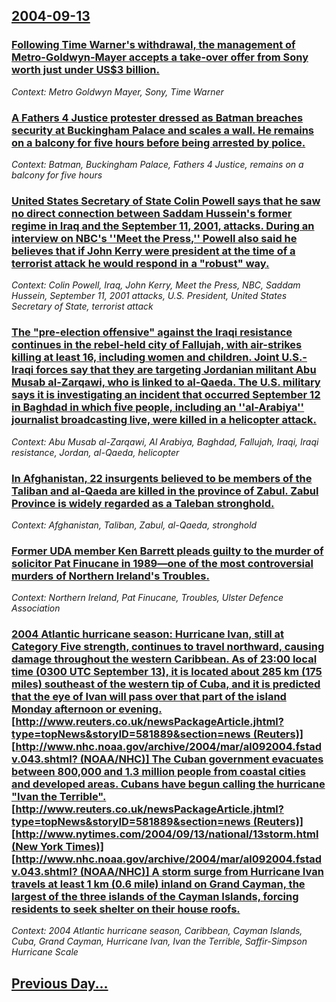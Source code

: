 ## [2004-09-13](/news/2004/09/13/index.md)

### [ Following Time Warner's withdrawal, the management of Metro-Goldwyn-Mayer accepts a take-over offer from Sony worth just under US$3 billion. ](/news/2004/09/13/following-time-warner-s-withdrawal-the-management-of-metro-goldwyn-mayer-accepts-a-take-over-offer-from-sony-worth-just-under-us-3-billion.md)
_Context: Metro Goldwyn Mayer, Sony, Time Warner_

### [ A Fathers 4 Justice protester dressed as Batman breaches security at Buckingham Palace and scales a wall. He remains on a balcony for five hours before being arrested by police. ](/news/2004/09/13/a-fathers-4-justice-protester-dressed-as-batman-breaches-security-at-buckingham-palace-and-scales-a-wall-he-remains-on-a-balcony-for-five.md)
_Context: Batman, Buckingham Palace, Fathers 4 Justice, remains on a balcony for five hours_

### [ United States Secretary of State Colin Powell says that he saw no direct connection between Saddam Hussein's former regime in Iraq and the September 11, 2001, attacks.  During an interview on NBC's ''Meet the Press,'' Powell also said he believes that if John Kerry were president at the time of a terrorist attack he would respond in a "robust" way. ](/news/2004/09/13/united-states-secretary-of-state-colin-powell-says-that-he-saw-no-direct-connection-between-saddam-hussein-s-former-regime-in-iraq-and-the.md)
_Context: Colin Powell, Iraq, John Kerry, Meet the Press, NBC, Saddam Hussein, September 11, 2001 attacks, U.S. President, United States Secretary of State, terrorist attack_

### [ The "pre-election offensive" against the Iraqi resistance continues in the rebel-held city of Fallujah, with air-strikes killing at least 16, including women and children. Joint U.S.-Iraqi forces say that they are targeting Jordanian militant Abu Musab al-Zarqawi, who is linked to al-Qaeda. The U.S. military says it is investigating an incident that occurred September 12 in Baghdad in which five people, including an ''al-Arabiya'' journalist broadcasting live, were killed in a helicopter attack. ](/news/2004/09/13/the-pre-election-offensive-against-the-iraqi-resistance-continues-in-the-rebel-held-city-of-fallujah-with-air-strikes-killing-at-least-1.md)
_Context: Abu Musab al-Zarqawi, Al Arabiya, Baghdad, Fallujah, Iraqi, Iraqi resistance, Jordan, al-Qaeda, helicopter_

### [ In Afghanistan, 22 insurgents believed to be members of the Taliban and al-Qaeda are killed in the province of Zabul. Zabul Province is widely regarded as a Taleban stronghold. ](/news/2004/09/13/in-afghanistan-22-insurgents-believed-to-be-members-of-the-taliban-and-al-qaeda-are-killed-in-the-province-of-zabul-zabul-province-is-wid.md)
_Context: Afghanistan, Taliban, Zabul, al-Qaeda, stronghold_

### [ Former UDA member Ken Barrett pleads guilty to the murder of solicitor Pat Finucane in 1989&mdash;one of the most controversial murders of Northern Ireland's Troubles. ](/news/2004/09/13/former-uda-member-ken-barrett-pleads-guilty-to-the-murder-of-solicitor-pat-finucane-in-1989-mdash-one-of-the-most-controversial-murders-of.md)
_Context: Northern Ireland, Pat Finucane, Troubles, Ulster Defence Association_

### [ 2004 Atlantic hurricane season: Hurricane Ivan, still at Category Five strength, continues to travel northward, causing damage throughout the western Caribbean. As of 23:00 local time (0300 UTC September 13), it is located about 285 km (175 miles) southeast of the western tip of Cuba, and it is predicted that the eye of Ivan will pass over that part of the island Monday afternoon or evening. [http://www.reuters.co.uk/newsPackageArticle.jhtml?type=topNews&storyID=581889&section=news (Reuters)] [http://www.nhc.noaa.gov/archive/2004/mar/al092004.fstadv.043.shtml? (NOAA/NHC)] The Cuban government evacuates between 800,000 and 1.3 million people from coastal cities and developed areas. Cubans have begun calling the hurricane "Ivan the Terrible". [http://www.reuters.co.uk/newsPackageArticle.jhtml?type=topNews&storyID=581889&section=news (Reuters)] [http://www.nytimes.com/2004/09/13/national/13storm.html (New York Times)] [http://www.nhc.noaa.gov/archive/2004/mar/al092004.fstadv.043.shtml? (NOAA/NHC)] A storm surge from Hurricane Ivan travels at least 1 km (0.6 mile) inland on Grand Cayman, the largest of the three islands of the Cayman Islands, forcing residents to seek shelter on their house roofs.](/news/2004/09/13/2004-atlantic-hurricane-season-p-hurricane-ivan-still-at-category-five-strength-continues-to-travel-northward-causing-damage-throughout.md)
_Context: 2004 Atlantic hurricane season, Caribbean, Cayman Islands, Cuba, Grand Cayman, Hurricane Ivan, Ivan the Terrible, Saffir-Simpson Hurricane Scale_

## [Previous Day...](/news/2004/09/12/index.md)

